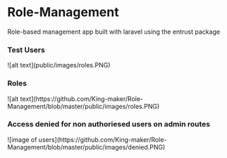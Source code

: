 # Role-Management
Role-based management app built with laravel using the entrust package
<h3>Test Users</h3>
![alt text](public/images/roles.PNG)


<h3> Roles </h3>
![alt text](https://github.com/King-maker/Role-Management/blob/master/public/images/roles.PNG)
<h3> Access denied for non authoriesed users on admin routes </h3>
![image of users](https://github.com/King-maker/Role-Management/blob/master/public/images/denied.PNG)
